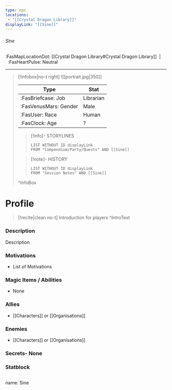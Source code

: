 ```yaml
---
type: npc
locations:
 - "[[Crystal Dragon Library]]"
displayLink: "[[Sine]]"
---
```

###### Sine
<span class="sub2">:FasMapLocationDot: [[Crystal Dragon Library#Crystal Dragon Library]]&nbsp;&nbsp;|&nbsp;&nbsp;:FasHeartPulse: Neutral </span>
___

> [!infobox|no-t right]
> ![[portrait.jpg|350]]
>
> | Type | Stat |
> | ---- | ---- |
> | :FasBriefcase: Job |  Librarian |
> | :FasVenusMars: Gender | Male |
> | :FasUser: Race | Human |
> | :FasClock: Age | ? |
>
>> [!info]- STORYLINES
>>```dataview
>>LIST WITHOUT ID displayLink
>>FROM "Compendium/Party/Quests" AND [[Sine]]
>
>>[!note]- HISTORY
>>```dataview
>>LIST WITHOUT ID displayLink
>>FROM "Session Notes" AND [[Sine]]
>
>^InfoBox

# Profile

> [!recite|clean no-t]
>	Introduction for players
>^IntroText

### Description
Description

### Motivations
- List of Motivations

### Magic Items / Abilities
- None

### Allies
- [[Characters]] or [[Organisations]]

### Enemies
- [[Characters]] or [[Organisations]]

### Secrets- None

### Statblock
>```statblock
name: Sine
